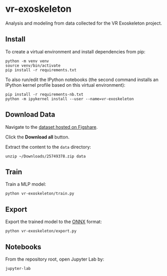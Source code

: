 # vr-exoskeleton

Analysis and modeling from data collected for the VR Exoskeleton project.

## Install

To create a virtual environment and install dependencies from pip:

```commandline
python -m venv venv
source venv/bin/activate
pip install -r requirements.txt
```

To also run/edit the IPython notebooks (the second command installs an IPython kernel profile based on this virtual environment):

```commandline
pip install -r requirements-nb.txt
python -m ipykernel install --user --name=vr-exoskeleton
```

## Download Data

Navigate to the [dataset hosted on Figshare](https://figshare.com/articles/dataset/EyeTrackingVRDataset/25749378).

Click the **Download all** button.

Extract the content to the `data` directory:

```commandline
unzip ~/Downloads/25749378.zip data
```

## Train

Train a MLP model:

```commandline
python vr-exoskeleton/train.py
```

## Export

Export the trained model to the [ONNX](https://pytorch.org/docs/stable/onnx.html) format:

```commandline
python vr-exoskeleton/export.py
```

## Notebooks

From the repository root, open Jupyter Lab by:

```commandline
jupyter-lab
```
